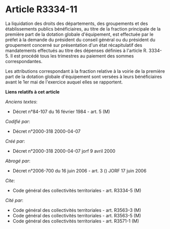 # Article R3334-11

La liquidation des droits des départements, des groupements et des établissements publics bénéficiaires, au titre de la
fraction principale de la première part de la dotation globale d'équipement, est effectuée par le préfet à la demande du
président du conseil général ou du président du groupement concerné sur présentation d'un état récapitulatif des mandatements
effectués au titre des dépenses définies à l'article R. 3334-5. Il est procédé tous les trimestres au paiement des sommes
correspondantes.

Les attributions correspondant à la fraction relative à la voirie de la première part de la dotation globale d'équipement
sont versées à leurs bénéficiaires avant le 1er mai de l'exercice auquel elles se rapportent.

**Liens relatifs à cet article**

_Anciens textes_:

  - Décret n°84-107 du 16 février 1984 - art. 5 (M)

_Codifié par_:

  - Décret n°2000-318 2000-04-07

_Créé par_:

  - Décret n°2000-318 2000-04-07 jorf 9 avril 2000

_Abrogé par_:

  - Décret n°2006-700 du 16 juin 2006 - art. 3 () JORF 17 juin 2006

_Cite_:

  - Code général des collectivités territoriales - art. R3334-5 (M)

_Cité par_:

  - Code général des collectivités territoriales - art. R3563-3 (M)
  - Code général des collectivités territoriales - art. R3563-5 (M)
  - Code général des collectivités territoriales - art. R3571-1 (M)
